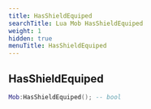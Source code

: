 ```yaml
---
title: HasShieldEquiped
searchTitle: Lua Mob HasShieldEquiped
weight: 1
hidden: true
menuTitle: HasShieldEquiped
---
```

## HasShieldEquiped
```lua
Mob:HasShieldEquiped(); -- bool
```